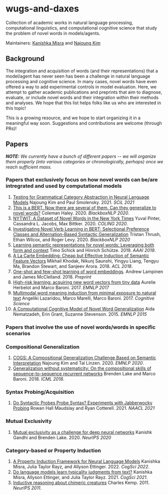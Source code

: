 # wugs-and-daxes
Collection of academic works in natural language processing, computational linguistics, and computational cognitive science that study the problem of novel words in models/agents.

Maintainers: [Kanishka Misra](https://github.com/kanishkamisra) and [Najoung Kim](https://github.com/najoungkim)

## Background

The integration and acquisition of words (and their representations) that a model/agent has never seen has been a challenge in natural language processing and cognitive science. In many cases, novel words have even offered a way to add experimental controls in model evaluation. Here, we attempt to gather academic publications and preprints that aim to diagnose, evaluate, or include novel words and their integration within their methods and analyses. We hope that this list helps folks like us who are interested in this topic!

This is a growing resource, and we hope to start organizing it in a meaningful way soon. Suggestions and contributions are welcome (through PRs)!

## Papers

***NOTE:*** *We currently have a bunch of different papers -- we will organize them properly (into various categories or chronologically, perhaps) once we reach sufficient mass.*

### Papers that exclusively focus on how novel words can be/are intregrated and used by computational models

1. [Testing for Grammatical Category Abstraction in Neural Language Models](https://aclanthology.org/2021.scil-1.59) Najoung Kim and Paul Smolensky. 2021. *SCiL 2021*
2. [This is a BERT. Now there are several of them. Can they generalize to novel words?](https://aclanthology.org/2020.blackboxnlp-1.31) Coleman Haley. 2020. _BlackboxNLP 2020_.
3. [NYTWIT: A Dataset of Novel Words in the New York Times](https://aclanthology.org/2020.coling-main.572) Yuval Pinter, Cassandra L. Jacobs, Max Bittker. 2020. _COLING 2020_.
4. [Investigating Novel Verb Learning in BERT: Selectional Preference Classes and Alternation-Based Syntactic Generalization](https://aclanthology.org/2020.blackboxnlp-1.25) Tristan Thrush, Ethan Wilcox, and Roger Levy. 2020. _BlackboxNLP 2020_
5. [Learning semantic representations for novel words: Leveraging both form and context](https://arxiv.org/abs/1811.03866) Timo Schick and Hinrich Schütze. 2019. _AAAI 2019_.
6. [A La Carte Embedding: Cheap but Effective Induction of Semantic Feature Vectors](https://aclanthology.org/P18-1002) Mikhail Khodak, Nikunj Saunshi, Yingyu Liang, Tengyu Ma, Brandon Stewart, and Sanjeev Arora. 2018. _ACL 2018_.
7. [One-shot and few-shot learning of word embeddings](https://arxiv.org/abs/1710.10280). Andrew Lampinen and James McClelland. 2018. _Preprint_
8. [High-risk learning: acquiring new word vectors from tiny data](https://aclanthology.org/D17-1030) Aurelie Herbelot and Marco Baroni. 2017. *EMNLP 2017*
9. [Multimodal word meaning induction from minimal exposure to natural text](https://onlinelibrary.wiley.com/doi/full/10.1111/cogs.12481) Angeliki Lazaridou, Marco Marelli, Marco Baroni. 2017. *Cognitive Science*
10. [A Computational Cognitive Model of Novel Word Generalization](https://aclanthology.org/D15-1207) Aida Nematzadeh, Erin Grant, Suzanne Stevenson. 2015. _EMNLP 2015_


### Papers that involve the use of novel words/words in specific scenarios

### Compositional Generalization

1. [COGS: A Compositional Generalization Challenge Based on Semantic Interpretation](https://aclanthology.org/2020.emnlp-main.731) Najoung Kim and Tal Linzen. 2020. *EMNLP 2020*.
2. [Generalization without systematicity: On the compositional skills of sequence-to-sequence recurrent networks](http://proceedings.mlr.press/v80/lake18a/lake18a.pdf) Brenden Lake and Marco Baroni. 2018. _ICML 2018_.

### Syntax Probing/Acquisition
1. [Do Syntactic Probes Probe Syntax? Experiments with Jabberwocky Probing](https://aclanthology.org/2021.naacl-main.11) Rowan Hall Maudslay and Ryan Cotterell. 2021. _NAACL 2021_

### Mutual Exclusivity
1. [Mutual exclusivity as a challenge for deep neural networks](https://proceedings.neurips.cc/paper/2020/file/a378383b89e6719e15cd1aa45478627c-Paper.pdf) Kanishk Gandhi and Brenden Lake. 2020. _NeurIPS 2020_

### Category-based or Property Induction
1. [A Property Induction Framework for Neural Language Models](https://arxiv.org/abs/2205.06910) Kanishka Misra, Julia Taylor Rayz, and Allyson Ettinger. 2022. *CogSci 2022*.
2. [Do language models learn typicality judgments from text?](https://escholarship.org/uc/item/9n77r9mr#main) Kanishka Misra, Allyson Ettinger, and Julia Taylor Rayz. 2021. *CogSci 2021*.
3. [Inductive reasoning about chimeric creatures](https://proceedings.neurips.cc/paper/2011/file/705f2172834666788607efbfca35afb3-Paper.pdf) Charles Kemp. 2011. _NeurIPS 2011_.

